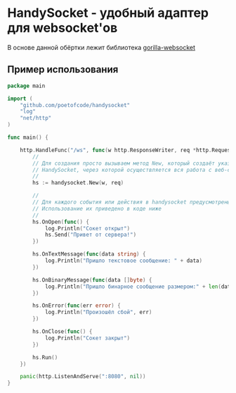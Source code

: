 # HandySocket - удобный адаптер для websocket'ов #

В основе данной обёртки лежит библиотека [gorilla-websocket](https://github.com/gorilla/websocket)

## Пример использования ##

```go
package main

import (
	"github.com/poetofcode/handysocket"
	"log"
	"net/http"
)

func main() {

	http.HandleFunc("/ws", func(w http.ResponseWriter, req *http.Request) {
		//
		// Для создания просто вызываем метод New, который создаёт указатель на структуру
		// HandySocket, через которой осуществляется вся работа с веб-сокетом
		//
		hs := handysocket.New(w, req)

		//
		// Для каждого события или действия в handysocket предусмотрены callback-методы
		// Использование их приведено в коде ниже 
		//
		hs.OnOpen(func() {
			log.Println("Сокет открыт")
			hs.Send("Привет от сервера!")
		})

		hs.OnTextMessage(func(data string) {
			log.Println("Пришло текстовое сообщение: " + data)
		})

		hs.OnBinaryMessage(func(data []byte) {
			log.Println("Пришло бинарное сообщение размером:" + len(data))
		})

		hs.OnError(func(err error) {
			log.Println("Произошёл сбой", err)
		})

		hs.OnClose(func() {
			log.Println("Сокет закрыт")
		})

		hs.Run()
	})

	panic(http.ListenAndServe(":8080", nil))
}
```